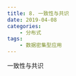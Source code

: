 ```yaml
---
title: 8. 一致性与共识
date: 2019-04-08
categories:
    - 分布式
tags:
    - 数据密集型应用
---
```


一致性与共识

<!-- more -->